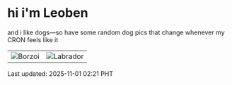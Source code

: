 # hi i'm Leoben

and i like dogs—so have some random dog pics that change whenever my CRON feels like it

|  |  |
|--------|----------|
| ![Borzoi](https://random-dog-vercel.vercel.app/api/random-borzoi?v=1761934861) | ![Labrador](https://random-dog-vercel.vercel.app/api/random-labrador?v=1761934861) |

Last updated: 2025-11-01 02:21 PHT
